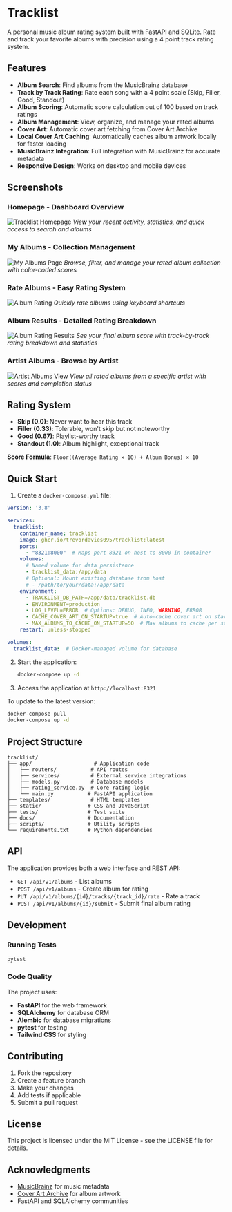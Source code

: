 # Tracklist

A personal music album rating system built with FastAPI and SQLite. Rate and track your favorite albums with precision using a 4 point track rating system.

## Features

- **Album Search**: Find albums from the MusicBrainz database
- **Track by Track Rating**: Rate each song with a 4 point scale (Skip, Filler, Good, Standout)
- **Album Scoring**: Automatic score calculation out of 100 based on track ratings
- **Album Management**: View, organize, and manage your rated albums
- **Cover Art**: Automatic cover art fetching from Cover Art Archive
- **Local Cover Art Caching**: Automatically caches album artwork locally for faster loading
- **MusicBrainz Integration**: Full integration with MusicBrainz for accurate metadata
- **Responsive Design**: Works on desktop and mobile devices

## Screenshots

### Homepage - Dashboard Overview
![Tracklist Homepage](https://i.imgur.com/NWvM7By.png)
*View your recent activity, statistics, and quick access to search and albums*

### My Albums - Collection Management
![My Albums Page](https://i.imgur.com/99XLvdo.png)
*Browse, filter, and manage your rated album collection with color-coded scores*

### Rate Albums - Easy Rating System
![Album Rating](https://i.imgur.com/Fg3mz8a.png)
*Quickly rate albums using keyboard shortcuts*

### Album Results - Detailed Rating Breakdown
![Album Rating Results](https://i.imgur.com/M1Yxe87.png)
*See your final album score with track-by-track rating breakdown and statistics*

### Artist Albums - Browse by Artist
![Artist Albums View](https://i.imgur.com/5AyhlEf.png)
*View all rated albums from a specific artist with scores and completion status*

## Rating System

- **Skip (0.0)**: Never want to hear this track
- **Filler (0.33)**: Tolerable, won't skip but not noteworthy
- **Good (0.67)**: Playlist-worthy track
- **Standout (1.0)**: Album highlight, exceptional track

**Score Formula**: `Floor((Average Rating × 10) + Album Bonus) × 10`

## Quick Start

1. Create a `docker-compose.yml` file:

```yaml
version: '3.8'

services:
  tracklist:
    container_name: tracklist
    image: ghcr.io/trevordavies095/tracklist:latest
    ports:
      - "8321:8000"  # Maps port 8321 on host to 8000 in container
    volumes:
      # Named volume for data persistence
      - tracklist_data:/app/data
      # Optional: Mount existing database from host
      # - /path/to/your/data:/app/data
    environment:
      - TRACKLIST_DB_PATH=/app/data/tracklist.db
      - ENVIRONMENT=production
      - LOG_LEVEL=ERROR  # Options: DEBUG, INFO, WARNING, ERROR
      - CACHE_COVER_ART_ON_STARTUP=true  # Auto-cache cover art on startup (default: true)
      - MAX_ALBUMS_TO_CACHE_ON_STARTUP=50  # Max albums to cache per startup (default: 50)
    restart: unless-stopped

volumes:
  tracklist_data:  # Docker-managed volume for database
```

2. Start the application:
   ```bash
   docker-compose up -d
   ```

3. Access the application at `http://localhost:8321`

To update to the latest version:
```bash
docker-compose pull
docker-compose up -d
```

## Project Structure

```
tracklist/
├── app/                    # Application code
│   ├── routers/           # API routes
│   ├── services/          # External service integrations
│   ├── models.py          # Database models
│   ├── rating_service.py  # Core rating logic
│   └── main.py           # FastAPI application
├── templates/             # HTML templates
├── static/               # CSS and JavaScript
├── tests/                # Test suite
├── docs/                 # Documentation
├── scripts/              # Utility scripts
└── requirements.txt      # Python dependencies
```

## API

The application provides both a web interface and REST API:

- `GET /api/v1/albums` - List albums
- `POST /api/v1/albums` - Create album for rating
- `PUT /api/v1/albums/{id}/tracks/{track_id}/rate` - Rate a track
- `POST /api/v1/albums/{id}/submit` - Submit final album rating

## Development

### Running Tests

```bash
pytest
```

### Code Quality

The project uses:
- **FastAPI** for the web framework
- **SQLAlchemy** for database ORM
- **Alembic** for database migrations
- **pytest** for testing
- **Tailwind CSS** for styling

## Contributing

1. Fork the repository
2. Create a feature branch
3. Make your changes
4. Add tests if applicable
5. Submit a pull request

## License

This project is licensed under the MIT License - see the LICENSE file for details.

## Acknowledgments

- [MusicBrainz](https://musicbrainz.org/) for music metadata
- [Cover Art Archive](https://coverartarchive.org/) for album artwork
- FastAPI and SQLAlchemy communities
